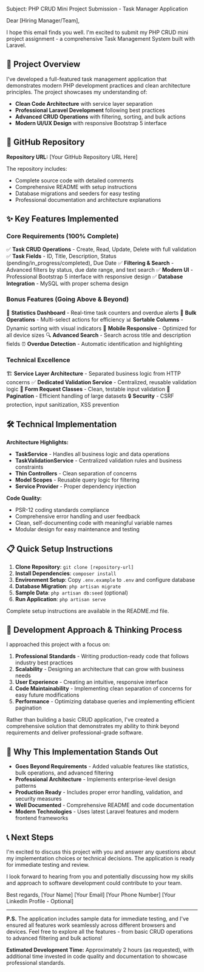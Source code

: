 Subject: PHP CRUD Mini Project Submission - Task Manager Application

Dear [Hiring Manager/Team],

I hope this email finds you well. I'm excited to submit my PHP CRUD mini project assignment - a comprehensive Task Management System built with Laravel.

## 🚀 Project Overview

I've developed a full-featured task management application that demonstrates modern PHP development practices and clean architecture principles. The project showcases my understanding of:

- **Clean Code Architecture** with service layer separation
- **Professional Laravel Development** following best practices
- **Advanced CRUD Operations** with filtering, sorting, and bulk actions
- **Modern UI/UX Design** with responsive Bootstrap 5 interface

## 📂 GitHub Repository

**Repository URL:** [Your GitHub Repository URL Here]

The repository includes:
- Complete source code with detailed comments
- Comprehensive README with setup instructions
- Database migrations and seeders for easy testing
- Professional documentation and architecture explanations

## ✨ Key Features Implemented

### Core Requirements (100% Complete)
✅ **Task CRUD Operations** - Create, Read, Update, Delete with full validation
✅ **Task Fields** - ID, Title, Description, Status (pending/in_progress/completed), Due Date
✅ **Filtering & Search** - Advanced filters by status, due date range, and text search
✅ **Modern UI** - Professional Bootstrap 5 interface with responsive design
✅ **Database Integration** - MySQL with proper schema design

### Bonus Features (Going Above & Beyond)
🎯 **Statistics Dashboard** - Real-time task counters and overdue alerts
🔄 **Bulk Operations** - Multi-select actions for efficiency
📊 **Sortable Columns** - Dynamic sorting with visual indicators
📱 **Mobile Responsive** - Optimized for all device sizes
🔍 **Advanced Search** - Search across title and description fields
⏰ **Overdue Detection** - Automatic identification and highlighting

### Technical Excellence
🏗️ **Service Layer Architecture** - Separated business logic from HTTP concerns
✅ **Dedicated Validation Service** - Centralized, reusable validation logic
🎨 **Form Request Classes** - Clean, testable input validation
📄 **Pagination** - Efficient handling of large datasets
🔒 **Security** - CSRF protection, input sanitization, XSS prevention

## 🛠️ Technical Implementation

**Architecture Highlights:**
- **TaskService** - Handles all business logic and data operations
- **TaskValidationService** - Centralized validation rules and business constraints
- **Thin Controllers** - Clean separation of concerns
- **Model Scopes** - Reusable query logic for filtering
- **Service Provider** - Proper dependency injection

**Code Quality:**
- PSR-12 coding standards compliance
- Comprehensive error handling and user feedback
- Clean, self-documenting code with meaningful variable names
- Modular design for easy maintenance and testing

## 📋 Quick Setup Instructions

1. **Clone Repository**: `git clone [repository-url]`
2. **Install Dependencies**: `composer install`
3. **Environment Setup**: Copy `.env.example` to `.env` and configure database
4. **Database Migration**: `php artisan migrate`
5. **Sample Data**: `php artisan db:seed` (optional)
6. **Run Application**: `php artisan serve`

Complete setup instructions are available in the README.md file.

## 💭 Development Approach & Thinking Process

I approached this project with a focus on:

1. **Professional Standards** - Writing production-ready code that follows industry best practices
2. **Scalability** - Designing an architecture that can grow with business needs
3. **User Experience** - Creating an intuitive, responsive interface
4. **Code Maintainability** - Implementing clean separation of concerns for easy future modifications
5. **Performance** - Optimizing database queries and implementing efficient pagination

Rather than building a basic CRUD application, I've created a comprehensive solution that demonstrates my ability to think beyond requirements and deliver professional-grade software.

## 🎯 Why This Implementation Stands Out

- **Goes Beyond Requirements** - Added valuable features like statistics, bulk operations, and advanced filtering
- **Professional Architecture** - Implements enterprise-level design patterns
- **Production Ready** - Includes proper error handling, validation, and security measures
- **Well Documented** - Comprehensive README and code documentation
- **Modern Technologies** - Uses latest Laravel features and modern frontend frameworks

## 📞 Next Steps

I'm excited to discuss this project with you and answer any questions about my implementation choices or technical decisions. The application is ready for immediate testing and review.

I look forward to hearing from you and potentially discussing how my skills and approach to software development could contribute to your team.

Best regards,
[Your Name]
[Your Email]
[Your Phone Number]
[Your LinkedIn Profile - Optional]

---

**P.S.** The application includes sample data for immediate testing, and I've ensured all features work seamlessly across different browsers and devices. Feel free to explore all the features - from basic CRUD operations to advanced filtering and bulk actions!

**Estimated Development Time:** Approximately 2 hours (as requested), with additional time invested in code quality and documentation to showcase professional standards.
